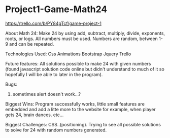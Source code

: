 # Project1-Game-Math24

https://trello.com/b/PY84gTcf/game-project-1

About Math 24:
Make 24 by using add, subtract, multiply, divide, exponents, roots, or logs. All numbers must be used.
Numbers are random, between 1-9 and can be repeated.

Technologies Used:
Css Animations
Bootstrap
Jquery
Trello

Future features:
All solutions possible to make 24 with given numbers (found javascript solution code online but didn't understand to much of it so hopefully I will be able to later in the program).

Bugs:
1. sometimes alert doesn't work...?

Biggest Wins:
Program successfully works, little small features are embedded and add a litte more to the website for example, when player gets 24, brain dances. etc...

Biggest Challenges:
CSS..(positioning).
Trying to see all possible solutions to solve for 24 with random numbers generated.
